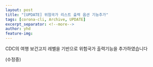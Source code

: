 ```yaml
---
layout: post
title: "[UPDATE] 위험국가 리스트 출력 옵션 기능추가"
tags: [corona-cli, Archive, UPDATE]
excerpt_separator: <!--more-->
author: yhd
feature-img: 
---
```


CDC의 여행 보건고지 레벨을 기반으로 위험국가 출력기능을 추가하였습니다

<!--more-->

(수정중)
